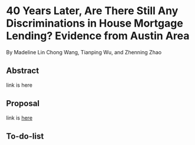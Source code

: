 # 40 Years Later, Are There Still Any Discriminations in House Mortgage Lending? Evidence from Austin Area

By Madeline Lin Chong Wang, Tianping Wu, and Zhenning Zhao

## Abstract
link is here

## Proposal
link is [here](https://github.com/znzhao/ECO395M-HW-zz5339/blob/master/Final%20Project/Proposal/Proposal.pdf)

## To-do-list
